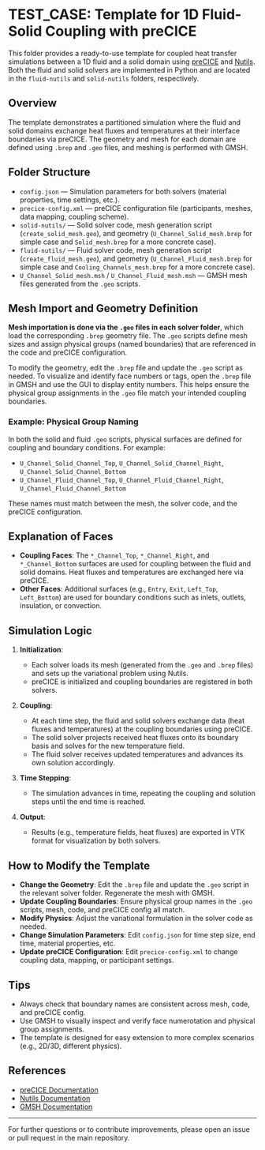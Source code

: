 
# TEST_CASE: Template for 1D Fluid-Solid Coupling with preCICE

This folder provides a ready-to-use template for coupled heat transfer simulations between a 1D fluid and a solid domain using [preCICE](https://www.precice.org/) and [Nutils](https://nutils.org/). Both the fluid and solid solvers are implemented in Python and are located in the `fluid-nutils` and `solid-nutils` folders, respectively.

## Overview

The template demonstrates a partitioned simulation where the fluid and solid domains exchange heat fluxes and temperatures at their interface boundaries via preCICE. The geometry and mesh for each domain are defined using `.brep` and `.geo` files, and meshing is performed with GMSH.

## Folder Structure

- `config.json` — Simulation parameters for both solvers (material properties, time settings, etc.).
- `precice-config.xml` — preCICE configuration file (participants, meshes, data mapping, coupling scheme).
- `solid-nutils/` — Solid solver code, mesh generation script (`create_solid_mesh.geo`), and geometry (`U_Channel_Solid_mesh.brep` for simple case and `Solid_mesh.brep` for a more concrete case).
- `fluid-nutils/` — Fluid solver code, mesh generation script (`create_fluid_mesh.geo`), and geometry (`U_Channel_Fluid_mesh.brep` for simple case and `Cooling_Channels_mesh.brep` for a more concrete case).
- `U_Channel_Solid_mesh.msh` / `U_Channel_Fluid_mesh.msh` — GMSH mesh files generated from the `.geo` scripts.

## Mesh Import and Geometry Definition

**Mesh importation is done via the `.geo` files in each solver folder**, which load the corresponding `.brep` geometry file. The `.geo` scripts define mesh sizes and assign physical groups (named boundaries) that are referenced in the code and preCICE configuration.

To modify the geometry, edit the `.brep` file and update the `.geo` script as needed. To visualize and identify face numbers or tags, open the `.brep` file in GMSH and use the GUI to display entity numbers. This helps ensure the physical group assignments in the `.geo` file match your intended coupling boundaries.

### Example: Physical Group Naming

In both the solid and fluid `.geo` scripts, physical surfaces are defined for coupling and boundary conditions. For example:

- `U_Channel_Solid_Channel_Top`, `U_Channel_Solid_Channel_Right`, `U_Channel_Solid_Channel_Bottom`
- `U_Channel_Fluid_Channel_Top`, `U_Channel_Fluid_Channel_Right`, `U_Channel_Fluid_Channel_Bottom`

These names must match between the mesh, the solver code, and the preCICE configuration.

## Explanation of Faces

- **Coupling Faces**: The `*_Channel_Top`, `*_Channel_Right`, and `*_Channel_Bottom` surfaces are used for coupling between the fluid and solid domains. Heat fluxes and temperatures are exchanged here via preCICE.
- **Other Faces**: Additional surfaces (e.g., `Entry`, `Exit`, `Left_Top`, `Left_Bottom`) are used for boundary conditions such as inlets, outlets, insulation, or convection.

## Simulation Logic

1. **Initialization**:
   - Each solver loads its mesh (generated from the `.geo` and `.brep` files) and sets up the variational problem using Nutils.
   - preCICE is initialized and coupling boundaries are registered in both solvers.

2. **Coupling**:
   - At each time step, the fluid and solid solvers exchange data (heat fluxes and temperatures) at the coupling boundaries using preCICE.
   - The solid solver projects received heat fluxes onto its boundary basis and solves for the new temperature field.
   - The fluid solver receives updated temperatures and advances its own solution accordingly.

3. **Time Stepping**:
   - The simulation advances in time, repeating the coupling and solution steps until the end time is reached.

4. **Output**:
   - Results (e.g., temperature fields, heat fluxes) are exported in VTK format for visualization by both solvers.

## How to Modify the Template

- **Change the Geometry**: Edit the `.brep` file and update the `.geo` script in the relevant solver folder. Regenerate the mesh with GMSH.
- **Update Coupling Boundaries**: Ensure physical group names in the `.geo` scripts, mesh, code, and preCICE config all match.
- **Modify Physics**: Adjust the variational formulation in the solver code as needed.
- **Change Simulation Parameters**: Edit `config.json` for time step size, end time, material properties, etc.
- **Update preCICE Configuration**: Edit `precice-config.xml` to change coupling data, mapping, or participant settings.

## Tips

- Always check that boundary names are consistent across mesh, code, and preCICE config.
- Use GMSH to visually inspect and verify face numerotation and physical group assignments.
- The template is designed for easy extension to more complex scenarios (e.g., 2D/3D, different physics).

## References

- [preCICE Documentation](https://precice.org/docs/)
- [Nutils Documentation](https://docs.nutils.org/)
- [GMSH Documentation](http://gmsh.info/doc/texinfo/gmsh.html)

---

For further questions or to contribute improvements, please open an issue or pull request in the main repository.

